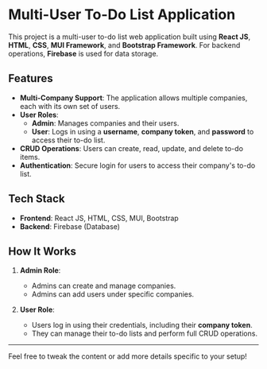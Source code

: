 # Multi-User To-Do List Application

This project is a multi-user to-do list web application built using **React JS**, **HTML**, **CSS**, **MUI Framework**, and **Bootstrap Framework**. For backend operations, **Firebase** is used for data storage.

## Features

- **Multi-Company Support**: The application allows multiple companies, each with its own set of users.
- **User Roles**:
  - **Admin**: Manages companies and their users.
  - **User**: Logs in using a **username**, **company token**, and **password** to access their to-do list.
- **CRUD Operations**: Users can create, read, update, and delete to-do items.
- **Authentication**: Secure login for users to access their company's to-do list.

## Tech Stack

- **Frontend**: React JS, HTML, CSS, MUI, Bootstrap
- **Backend**: Firebase (Database)

## How It Works

1. **Admin Role**:
   - Admins can create and manage companies.
   - Admins can add users under specific companies.
   
2. **User Role**:
   - Users log in using their credentials, including their **company token**.
   - They can manage their to-do lists and perform full CRUD operations.

---

Feel free to tweak the content or add more details specific to your setup!
